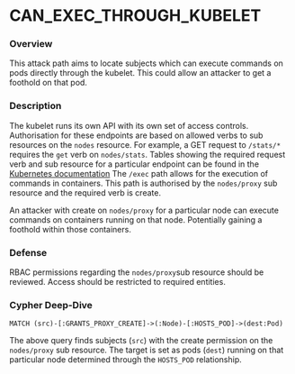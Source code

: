 # CAN_EXEC_THROUGH_KUBELET

### Overview

This attack path aims to locate subjects which can execute commands on pods directly through the kubelet. This could allow an attacker to get a foothold on that pod.

### Description

The kubelet runs its own API with its own set of access controls. Authorisation for these endpoints are based on allowed verbs to sub resources on the `nodes` resource. For example, a GET request to `/stats/*` requires the `get` verb on `nodes/stats`. Tables showing the required request verb and sub resource for a particular endpoint can be found in the [Kubernetes documentation](https://kubernetes.io/docs/reference/access-authn-authz/kubelet-authn-authz/#kubelet-authorization)
The `/exec` path allows for the execution of commands in containers. This path is authorised by the `nodes/proxy` sub resource and the required verb is create.

An attacker with create on `nodes/proxy` for a particular node can execute commands on containers running on that node. Potentially gaining a foothold within those containers.

### Defense

RBAC permissions regarding the `nodes/proxy`sub resource should be reviewed. Access should be restricted to required entities.

### Cypher Deep-Dive

```cypher
MATCH (src)-[:GRANTS_PROXY_CREATE]->(:Node)-[:HOSTS_POD]->(dest:Pod)
```

The above query finds subjects (`src`) with the create permission on the `nodes/proxy` sub resource. The target is set as pods (`dest`) running on that particular node determined through the `HOSTS_POD` relationship.
